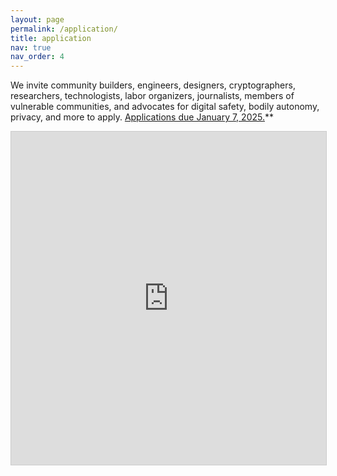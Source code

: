 ```yaml
---
layout: page
permalink: /application/
title: application
nav: true
nav_order: 4
---
```


We invite community builders, engineers, designers, cryptographers, researchers, technologists, labor organizers, journalists, members of vulnerable communities, and advocates for digital safety, bodily autonomy, privacy, and more to apply. [Applications due January 7, 2025.](https://airtable.com/appqz1LytVCVxTw3z/pagqSIwADrFRVIPl3/form)\*\*

<iframe class="airtable-embed" src="https://airtable.com/embed/appqz1LytVCVxTw3z/pagqSIwADrFRVIPl3/form" frameborder="0" onmousewheel="" width="100%" height="533" style="background: transparent; border: 1px solid #ccc;"></iframe>
